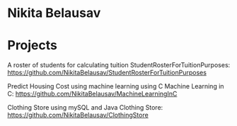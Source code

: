 # Nikita Belausav
# Projects

A roster of students for calculating tuition
StudentRosterForTuitionPurposes: https://github.com/NikitaBelausav/StudentRosterForTuitionPurposes

Predict Housing Cost using machine learning using C
Machine Learning in C: https://github.com/NikitaBelausav/MachineLearningInC

Clothing Store using mySQL and Java
Clothing Store: https://github.com/NikitaBelausav/ClothingStore
